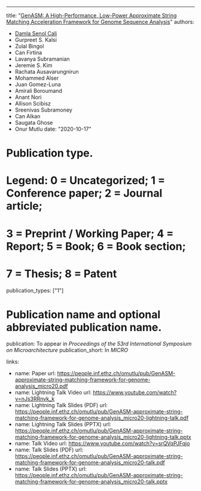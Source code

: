 ---
title: "[GenASM: A High-Performance, Low-Power Approximate String Matching Acceleration Framework for Genome Sequence Analysis](https://people.inf.ethz.ch/omutlu/pub/GenASM-approximate-string-matching-framework-for-genome-analysis_micro20.pdf)"
authors:
- <u>Damla Senol Cali</u>
- Gurpreet S. Kalsi
- Zulal Bingol
- Can Firtina
- Lavanya Subramanian
- Jeremie S. Kim
- Rachata Ausavarungnirun
- Mohammed Alser
- Juan Gomez-Luna
- Amirali Boroumand
- Anant Nori
- Allison Scibisz
- Sreenivas Subramoney
- Can Alkan
- Saugata Ghose
- Onur Mutlu
date: "2020-10-17"

# Publication type.
# Legend: 0 = Uncategorized; 1 = Conference paper; 2 = Journal article;
# 3 = Preprint / Working Paper; 4 = Report; 5 = Book; 6 = Book section;
# 7 = Thesis; 8 = Patent
publication_types: ["1"]

# Publication name and optional abbreviated publication name.
publication: To appear in *Proceedings of the 53rd International Symposium on Microarchitecture*
publication_short: In *MICRO*

links:
- name: Paper
  url: https://people.inf.ethz.ch/omutlu/pub/GenASM-approximate-string-matching-framework-for-genome-analysis_micro20.pdf
- name: Lightning Talk Video
  url: https://www.youtube.com/watch?v=nJs3RRnvk_k
- name: Lightning Talk Slides (PDF)
  url: https://people.inf.ethz.ch/omutlu/pub/GenASM-approximate-string-matching-framework-for-genome-analysis_micro20-lightning-talk.pdf
- name: Lightning Talk Slides (PPTX)
  url: https://people.inf.ethz.ch/omutlu/pub/GenASM-approximate-string-matching-framework-for-genome-analysis_micro20-lightning-talk.pptx
- name: Talk Video
  url: https://www.youtube.com/watch?v=srQVqPJFqjo
- name: Talk Slides (PDF)
  url: https://people.inf.ethz.ch/omutlu/pub/GenASM-approximate-string-matching-framework-for-genome-analysis_micro20-talk.pdf
- name: Talk Slides (PPTX)
  url: https://people.inf.ethz.ch/omutlu/pub/GenASM-approximate-string-matching-framework-for-genome-analysis_micro20-talk.pptx
   



